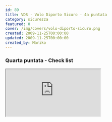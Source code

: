 ```yaml
---
id: 89
title: VDS - Volo Diporto Sicuro - 4a puntata
category: sicurezza
featured: 0
cover: /img/covers/volo-diporto-sicuro.png
created: 2009-11-25T00:00:00
updated: 2009-11-25T00:00:00
created_by: Mariko
---
```


### Quarta puntata - Check list

<iframe src="https://www.youtube.com/embed/Rpvi-Q46iBI/?controls=1" allow="fullscreen"></iframe>
